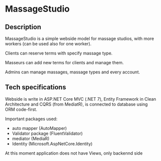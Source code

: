 # MassageStudio
<h2>Description</h2>
<p>MassageStudio is a simple webside model for massage studios, with more workers (can be used also for one worker).</p>
<p>Clients can reserve terms with specify massage type.</p>
<p>Masseurs can add new terms for clients and manage them.</p>
<p>Admins can manage massages, massage types and every account.</p>
<h2>Tech specifications</h2>
<p>Webside is write in  ASP.NET Core MVC (.NET 7), Entity Framework in Clean Architecture and CQRS (from MediatR), is connected to database using ORM code-first.</p>
<p>
  Important packages used:
  <ul>
    <li>auto mapper (AutoMapper)</li>
    <li>Validator package (FluentValidator)</li>
    <li>mediator (MediaR)</li>
    <li>Identity (Microsoft.AspNetCore.Identity)</li>
  </ul>
</p>
<p>At this moment application does not have Views, only backennd side</p>
